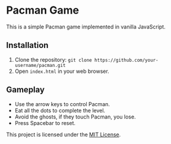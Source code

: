 # Pacman Game

This is a simple Pacman game implemented in vanilla JavaScript.

## Installation

1. Clone the repository: `git clone https://github.com/your-username/pacman.git`
2. Open `index.html` in your web browser.

## Gameplay

- Use the arrow keys to control Pacman.
- Eat all the dots to complete the level.
- Avoid the ghosts, if they touch Pacman, you lose.
- Press Spacebar to reset.

This project is licensed under the [MIT License](LICENSE).
